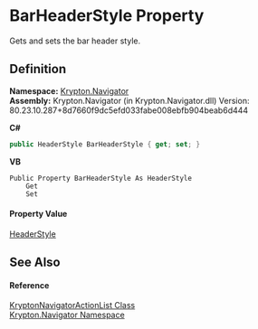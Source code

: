# BarHeaderStyle Property


Gets and sets the bar header style.



## Definition
**Namespace:** <a href="a21ac074-d119-3dc6-bd1c-d3a12c0128bc.md">Krypton.Navigator</a>  
**Assembly:** Krypton.Navigator (in Krypton.Navigator.dll) Version: 80.23.10.287+8d7660f9dc5efd033fabe008ebfb904beab6d444

**C#**
``` C#
public HeaderStyle BarHeaderStyle { get; set; }
```
**VB**
``` VB
Public Property BarHeaderStyle As HeaderStyle
	Get
	Set
```



#### Property Value
<a href="e6d51a81-4631-7272-a3b6-453318f56060.md">HeaderStyle</a>

## See Also


#### Reference
<a href="fad082bb-2a8d-022e-8c74-00901d939289.md">KryptonNavigatorActionList Class</a>  
<a href="a21ac074-d119-3dc6-bd1c-d3a12c0128bc.md">Krypton.Navigator Namespace</a>  
